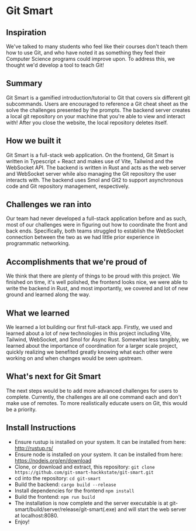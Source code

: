 # Git Smart

## Inspiration
We've talked to many students who feel like their courses don't teach them how to use Git, and who have noted it as something they feel their Computer Science programs could improve upon. To address this, we thought we'd develop a tool to teach Git!
## Summary
Git Smart is a gamified introduction/tutorial to Git that covers six different git subcommands. Users are encouraged to reference a Git cheat sheet as the solve the challenges presented by the prompts. The backend server creates a local git repository on your machine that you're able to view and interact with! After you close the website, the local repository deletes itself.
## How we built it
Git Smart is a full-stack web application. On the frontend, Git Smart is written in Typescript + React and makes use of Vite, Tailwind and the WebSocket API. The backend is written in Rust and acts as the web server and WebSocket server while also managing the Git repository the user interacts with. The backend uses Smol and Git2 to support asynchronous code and Git repository management, respectively.
## Challenges we ran into
Our team had never developed a full-stack application before and as such, most of our challenges were in figuring out how to coordinate the front and back ends. Specifically, both teams struggled to establish the WebSocket connection between the two as we had little prior experience in programmatic networking.
## Accomplishments that we're proud of
We think that there are plenty of things to be proud with this project. We finished on time, it's well polished, the frontend looks nice, we were able to write the backend in Rust, and most importantly, we covered and lot of new ground and learned along the way.
## What we learned
We learned a lot building our first full-stack app. Firstly, we used and learned about a lot of new technologies in this project including Vite, Tailwind, WebSocket, and Smol for Async Rust. Somewhat less tangibly, we learned about the importance of coordination for a larger scale project, quickly realizing we benefited greatly knowing what each other were working on and when changes would be seen upstream.
## What's next for Git Smart
The next steps would be to add more advanced challenges for users to complete. Currently, the challenges are all one command each and don't make use of remotes. To more realistically educate users on Git, this would be a priority.
## Install Instructions
- Ensure rustup is installed on your system. It can be installed from here: http://rustup.rs/
- Ensure node is installed on your system. It can be installed from here: https://nodejs.org/en/download
- Clone, or download and extract, this repository: `git clone https://github.com/git-smart-hackkstate/git-smart.git`
- cd into the repository: `cd git-smart`
- Build the backend: `cargo build --release`
- Install dependencies for the frontend `npm install`
- Build the frontend: `npm run build`
- The installation is now complete and the server executable is at git-smart/build/server/release/git-smart(.exe) and will start the web server at localhost:8080.
- Enjoy! 
